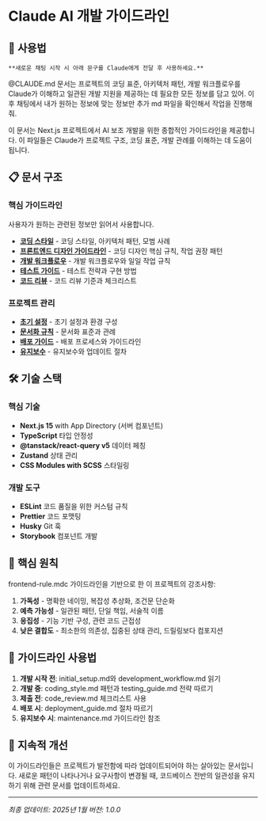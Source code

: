# Claude AI 개발 가이드라인

## 📖 사용법

`**새로운 채팅 시작 시 아래 문구를 Claude에게 전달 후 사용하세요.**`

@CLAUDE.md 문서는 프로젝트의 코딩 표준, 아키텍처 패턴, 개발 워크플로우를 Claude가 이해하고 일관된 개발 지원을 제공하는 데 필요한 모든 정보를 담고 있어. 이후 채팅에서 내가 원하는 정보에 맞는 정보만 추가 md 파일을 확인해서 작업을 진행해줘.

이 문서는 Next.js 프로젝트에서 AI 보조 개발을 위한 종합적인 가이드라인을 제공합니다.
이 파일들은 Claude가 프로젝트 구조, 코딩 표준, 개발 관례를 이해하는 데 도움이 됩니다.

## 📋 문서 구조

### 핵심 가이드라인

사용자가 원하는 관련된 정보만 읽어서 사용합니다.

- **[코딩 스타일](./docs/claude/coding_style.md)** - 코딩 스타일, 아키텍처 패턴, 모범 사례
- **[프론트엔드 디자인 가이드라인](./docs/claude/frontend_rules.md)** - 코딩 디자인 핵심 규칙, 작업 권장 패턴
- **[개발 워크플로우](./docs/claude/development_workflow.md)** - 개발 워크플로우와 일일 작업 규칙
- **[테스트 가이드](./docs/claude/testing_guide.md)** - 테스트 전략과 구현 방법
- **[코드 리뷰](./docs/claude/code_review.md)** - 코드 리뷰 기준과 체크리스트

### 프로젝트 관리

- **[초기 설정](./docs/claude/initial_setup.md)** - 초기 설정과 환경 구성
- **[문서화 규칙](./docs/claude/documentation_rules.md)** - 문서화 표준과 관례
- **[배포 가이드](./docs/claude/deployment_guide.md)** - 배포 프로세스와 가이드라인
- **[유지보수](./docs/claude/maintenance.md)** - 유지보수와 업데이트 절차

## 🛠️ 기술 스택

### 핵심 기술

- **Next.js 15** with App Directory (서버 컴포넌트)
- **TypeScript** 타입 안정성
- **@tanstack/react-query v5** 데이터 페칭
- **Zustand** 상태 관리
- **CSS Modules with SCSS** 스타일링

### 개발 도구

- **ESLint** 코드 품질을 위한 커스텀 규칙
- **Prettier** 코드 포맷팅
- **Husky** Git 훅
- **Storybook** 컴포넌트 개발

## 🎯 핵심 원칙

frontend-rule.mdc 가이드라인을 기반으로 한 이 프로젝트의 강조사항:

1. **가독성** - 명확한 네이밍, 복잡성 추상화, 조건문 단순화
2. **예측 가능성** - 일관된 패턴, 단일 책임, 서술적 이름
3. **응집성** - 기능 기반 구성, 관련 코드 근접성
4. **낮은 결합도** - 최소한의 의존성, 집중된 상태 관리, 드릴링보다 컴포지션

## 📖 가이드라인 사용법

1. **개발 시작 전**: initial_setup.md와 development_workflow.md 읽기
2. **개발 중**: coding_style.md 패턴과 testing_guide.md 전략 따르기
3. **제출 전**: code_review.md 체크리스트 사용
4. **배포 시**: deployment_guide.md 절차 따르기
5. **유지보수 시**: maintenance.md 가이드라인 참조

## 🔄 지속적 개선

이 가이드라인들은 프로젝트가 발전함에 따라 업데이트되어야 하는 살아있는 문서입니다. 새로운 패턴이 나타나거나 요구사항이 변경될 때, 코드베이스 전반의 일관성을 유지하기 위해 관련 문서를 업데이트하세요.

---

_최종 업데이트: 2025년 1월_
_버전: 1.0.0_
